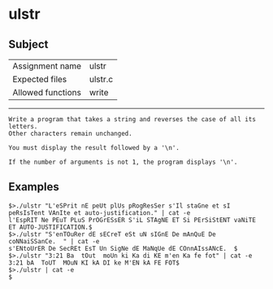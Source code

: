 # ulstr
## Subject

|	|	|
----|----
Assignment name  | ulstr
Expected files   | ulstr.c
Allowed functions | write

----

```
Write a program that takes a string and reverses the case of all its letters.
Other characters remain unchanged.

You must display the result followed by a '\n'.

If the number of arguments is not 1, the program displays '\n'.
```

## Examples
```
$>./ulstr "L'eSPrit nE peUt plUs pRogResSer s'Il staGne et sI peRsIsTent VAnIte et auto-justification." | cat -e
l'EspRIT Ne PEuT PLuS PrOGrESsER S'iL STAgNE ET Si PErSiStENT vaNiTE ET AUTO-JUSTIFICATION.$
$>./ulstr "S'enTOuRer dE sECreT eSt uN sIGnE De mAnQuE De coNNaiSSanCe.  " | cat -e
s'ENtoUrER De SecREt EsT Un SigNe dE MaNqUe dE COnnAIssANcE.  $
$>./ulstr "3:21 Ba  tOut  moUn ki Ka di KE m'en Ka fe fot" | cat -e
3:21 bA  ToUT  MOuN KI kA DI ke M'EN kA FE FOT$
$>./ulstr | cat -e
$
```